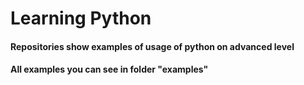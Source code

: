 # Learning Python

#### Repositories show examples of usage of python on advanced level

#### All examples you can see in folder "examples"

